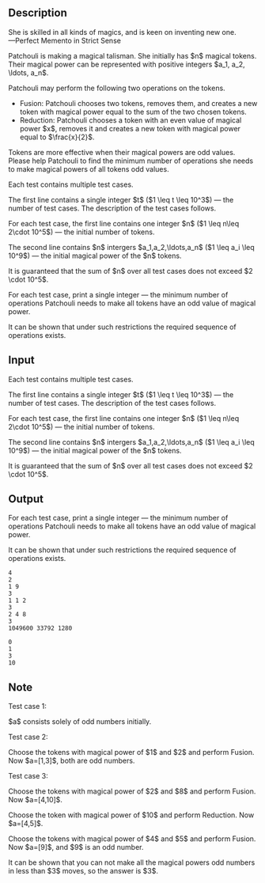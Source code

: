 ## Description

<div><div class="epigraph"><div class="epigraph-text">She is skilled in all kinds of magics, and is keen on inventing new one.</div><div class="epigraph-source">—<span class="tex-font-style-it">Perfect Memento in Strict Sense</span></div></div><p>Patchouli is making a magical talisman. She initially has $n$ magical tokens. Their magical power can be represented with <span class="tex-font-style-bf">positive</span> integers $a_1, a_2, \ldots, a_n$. </p><p>Patchouli may perform the following two operations on the tokens.</p><ul> <li> <span class="tex-font-style-bf">Fusion:</span> Patchouli chooses two tokens, removes them, and creates a new token with magical power equal to the sum of the two chosen tokens. </li><li> <span class="tex-font-style-bf">Reduction:</span> Patchouli chooses a token with an <span class="tex-font-style-bf">even</span> value of magical power $x$, removes it and creates a new token with magical power equal to $\frac{x}{2}$. </li></ul><p>Tokens are more effective when their magical powers are <span class="tex-font-style-bf">odd</span> values. Please help Patchouli to find the minimum number of operations she needs to make magical powers of all tokens <span class="tex-font-style-bf">odd</span> values.</p></div><div class="input-specification"><p>Each test contains multiple test cases. </p><p>The first line contains a single integer $t$ ($1 \leq t \leq 10^3$) — the number of test cases. The description of the test cases follows.</p><p>For each test case, the first line contains one integer $n$ ($1 \leq n\leq 2\cdot 10^5$) — the initial number of tokens.</p><p>The second line contains $n$ intergers $a_1,a_2,\ldots,a_n$ ($1 \leq a_i \leq 10^9$) — the initial magical power of the $n$ tokens.</p><p>It is guaranteed that the sum of $n$ over all test cases does not exceed $2 \cdot 10^5$.</p></div><div class="output-specification"><p>For each test case, print a single integer — the minimum number of operations Patchouli needs to make all tokens have an <span class="tex-font-style-bf">odd</span> value of magical power.</p><p>It can be shown that under such restrictions the required sequence of operations exists. </p></div>

## Input

<p>Each test contains multiple test cases. </p><p>The first line contains a single integer $t$ ($1 \leq t \leq 10^3$) — the number of test cases. The description of the test cases follows.</p><p>For each test case, the first line contains one integer $n$ ($1 \leq n\leq 2\cdot 10^5$) — the initial number of tokens.</p><p>The second line contains $n$ intergers $a_1,a_2,\ldots,a_n$ ($1 \leq a_i \leq 10^9$) — the initial magical power of the $n$ tokens.</p><p>It is guaranteed that the sum of $n$ over all test cases does not exceed $2 \cdot 10^5$.</p>

## Output

<p>For each test case, print a single integer — the minimum number of operations Patchouli needs to make all tokens have an <span class="tex-font-style-bf">odd</span> value of magical power.</p><p>It can be shown that under such restrictions the required sequence of operations exists. </p>





```input1
4
2
1 9
3
1 1 2
3
2 4 8
3
1049600 33792 1280
```




```output1
0
1
3
10
```



## Note

<p>Test case 1:</p><p>$a$ consists solely of odd numbers initially.</p><p>Test case 2:</p><p>Choose the tokens with magical power of $1$ and $2$ and perform Fusion. Now $a=[1,3]$, both are odd numbers.</p><p>Test case 3:</p><p>Choose the tokens with magical power of $2$ and $8$ and perform Fusion. Now $a=[4,10]$.</p><p>Choose the token with magical power of $10$ and perform Reduction. Now $a=[4,5]$.</p><p>Choose the tokens with magical power of $4$ and $5$ and perform Fusion. Now $a=[9]$, and $9$ is an odd number.</p><p>It can be shown that you can not make all the magical powers <span class="tex-font-style-bf">odd</span> numbers in less than $3$ moves, so the answer is $3$.</p>
